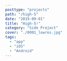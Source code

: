 ```yaml
---
posttype: "projects"
path: "/high-5"
date: "2019-09-01"
title: "High-5!"
category: "Side Project"
cover: "./0001_lowres.jpg"
tags:
  - "app"
  - "iOS"
  - "Android"
---
```

